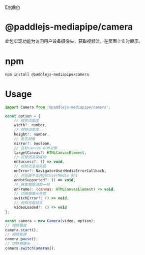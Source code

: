 [English](./README.md)

# @paddlejs-mediapipe/camera
此包实现功能为访问用户设备摄像头，获取视频流，在页面上实时展示。

# npm

```bash
npm install @paddlejs-mediapipe/camera
```

# Usage

```javascript
import Camera from '@paddlejs-mediapipe/camera';

const option = {
    // 视频流宽度
    width?: number,
    // 视频流高度
    height?: number,
    // 是否镜像
    mirror?: boolean,
    // 目标canvas DOM对象
    targetCanvas?: HTMLCanvasElement,
    // 视频流渲染成功
    onSuccess?: () => void,
    // 视频流渲染失败
    onError?: NavigatorUserMediaErrorCallback,
    // 浏览器不支持getUserMedia API
    onNotSupported?: () => void,
    // 获取视频流每一帧
    onFrame?: (canvas: HTMLCanvasElement) => void,
    // 切换摄像头失败
    switchError?: () => void,
    // 视频加载结束
    videoLoaded?: () => void
};

const camera = new Camera(video, option);
// 视频播放
camera.start();
// 视频暂停
camera.pause();
// 切换摄像头
camera.switchCameras();
```

